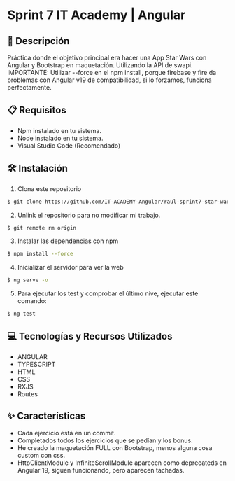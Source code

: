 # Sprint 7 IT Academy | Angular

## 📄 Descripción

Práctica donde el objetivo principal era hacer una App Star Wars con Angular y Bootstrap en maquetación. Utilizando la API de swapi.
IMPORTANTE: Utilizar --force en el npm install, porque firebase y fire da problemas con Angular v19 de compatibilidad, si lo forzamos, funciona perfectamente.

## 📋 Requisitos

- Npm instalado en tu sistema.
- Node instalado en tu sistema.
- Visual Studio Code (Recomendado)

## 🛠️ Instalación

1. Clona este repositorio
```bash
$ git clone https://github.com/IT-ACADEMY-Angular/raul-sprint7-star-wars-app.git
```

2. Unlink el repositorio para no modificar mi trabajo.

```bash
$ git remote rm origin
```

3. Instalar las dependencias con npm 

```bash
$ npm install --force
```

4. Inicializar el servidor para ver la web 

```bash
$ ng serve -o
```

5. Para ejecutar los test y comprobar el último nive, ejecutar este comando:

```bash
$ ng test
```

## 💻 Tecnologías y Recursos Utilizados

- ANGULAR
- TYPESCRIPT
- HTML
- CSS
- RXJS
- Routes

## ✨ Características

- Cada ejercicio está en un commit.
- Completados todos los ejercicios que se pedían y los bonus.
- He creado la maquetación FULL con Bootstrap, menos alguna cosa custom con css.
- HttpClientModule y InfiniteScrollModule aparecen como deprecateds en Angular 19, siguen funcionando, pero aparecen tachadas.

